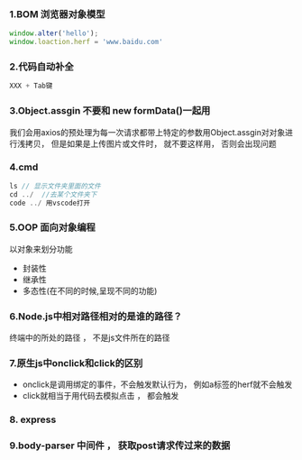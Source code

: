### 1.BOM 浏览器对象模型
```js
window.alter('hello');
window.loaction.herf = 'www.baidu.com'
```

### 2.代码自动补全
```js
XXX + Tab键
```

### 3.Object.assgin 不要和 new formData()一起用

我们会用axios的预处理为每一次请求都带上特定的参数用Object.assgin对对象进行浅拷贝， 但是如果是上传图片或文件时， 就不要这样用， 否则会出现问题

### 4.cmd
```js
ls // 显示文件夹里面的文件
cd ../  //去某个文件夹下
code ../ 用vscode打开
```

### 5.OOP 面向对象编程

以对象来划分功能
+ 封装性
+ 继承性
+ 多态性(在不同的时候,呈现不同的功能)


### 6.Node.js中相对路径相对的是谁的路径？

终端中的所处的路径 ， 不是js文件所在的路径


### 7.原生js中onclick和click的区别

+ onclick是调用绑定的事件，不会触发默认行为， 例如a标签的herf就不会触发
+ click就相当于用代码去模拟点击 ， 都会触发


### 8. express

### 9.body-parser 中间件 ， 获取post请求传过来的数据












